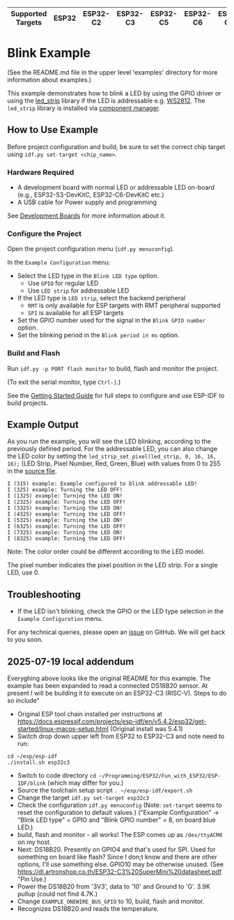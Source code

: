 | Supported Targets | ESP32 | ESP32-C2 | ESP32-C3 | ESP32-C5 | ESP32-C6 | ESP32-C61 | ESP32-H2 | ESP32-P4 | ESP32-S2 | ESP32-S3 |
| ----------------- | ----- | -------- | -------- | -------- | -------- | --------- | -------- | -------- | -------- | -------- |

# Blink Example

(See the README.md file in the upper level 'examples' directory for more information about examples.)

This example demonstrates how to blink a LED by using the GPIO driver or using the [led_strip](https://components.espressif.com/component/espressif/led_strip) library if the LED is addressable e.g. [WS2812](https://cdn-shop.adafruit.com/datasheets/WS2812B.pdf). The `led_strip` library is installed via [component manager](main/idf_component.yml).

## How to Use Example

Before project configuration and build, be sure to set the correct chip target using `idf.py set-target <chip_name>`.

### Hardware Required

* A development board with normal LED or addressable LED on-board (e.g., ESP32-S3-DevKitC, ESP32-C6-DevKitC etc.)
* A USB cable for Power supply and programming

See [Development Boards](https://www.espressif.com/en/products/devkits) for more information about it.

### Configure the Project

Open the project configuration menu (`idf.py menuconfig`).

In the `Example Configuration` menu:

* Select the LED type in the `Blink LED type` option.
  * Use `GPIO` for regular LED
  * Use `LED strip` for addressable LED
* If the LED type is `LED strip`, select the backend peripheral
  * `RMT` is only available for ESP targets with RMT peripheral supported
  * `SPI` is available for all ESP targets
* Set the GPIO number used for the signal in the `Blink GPIO number` option.
* Set the blinking period in the `Blink period in ms` option.

### Build and Flash

Run `idf.py -p PORT flash monitor` to build, flash and monitor the project.

(To exit the serial monitor, type ``Ctrl-]``.)

See the [Getting Started Guide](https://docs.espressif.com/projects/esp-idf/en/latest/get-started/index.html) for full steps to configure and use ESP-IDF to build projects.

## Example Output

As you run the example, you will see the LED blinking, according to the previously defined period. For the addressable LED, you can also change the LED color by setting the `led_strip_set_pixel(led_strip, 0, 16, 16, 16);` (LED Strip, Pixel Number, Red, Green, Blue) with values from 0 to 255 in the [source file](main/blink_example_main.c).

```text
I (315) example: Example configured to blink addressable LED!
I (325) example: Turning the LED OFF!
I (1325) example: Turning the LED ON!
I (2325) example: Turning the LED OFF!
I (3325) example: Turning the LED ON!
I (4325) example: Turning the LED OFF!
I (5325) example: Turning the LED ON!
I (6325) example: Turning the LED OFF!
I (7325) example: Turning the LED ON!
I (8325) example: Turning the LED OFF!
```

Note: The color order could be different according to the LED model.

The pixel number indicates the pixel position in the LED strip. For a single LED, use 0.

## Troubleshooting

* If the LED isn't blinking, check the GPIO or the LED type selection in the `Example Configuration` menu.

For any technical queries, please open an [issue](https://github.com/espressif/esp-idf/issues) on GitHub. We will get back to you soon.

## 2025-07-19 local addendum

Everyghing above looks like the original README for this example. The example has been expanded to read a connected DS18B20 sensor. At present I will be building it to execute on an ESP32-C3 (RISC-V). Steps to do so include"

* Original ESP tool chain installed per instructions at <https://docs.espressif.com/projects/esp-idf/en/v5.4.2/esp32/get-started/linux-macos-setup.html> (Original install was 5.4.1)
* Switch drop down upper left from ESP32 to ESP32-C3 and note need to run:

```text
cd ~/esp/esp-idf
./install.sh esp32c3
```

* Switch to code directory `cd ~/Programming/ESP32/Fun_with_ESP32/ESP-IDF/blink` (which may differ for you.)
* Source the toolchain setup script `. ~/esp/esp-idf/export.sh`
* Change the target `idf.py set-target esp32c3`
* Check the configuration `idf.py menuconfig` (Note: `set-target` seems to reset the configuration to default values.) ("Example Configuration" -> "Blink LED type" = GPIO and "Blink GPIO number" = 8, on board blue LED.)
* build, flash and monitor - all works! The ESP comes up as `/dev/ttyACM0` on my host.
* Next: DS18B20. Presently on GPIO4 and that's used for SPI. Used for something on board like flash? Since I don;t know and there are other options, I'll use something else. GPIO10 may be otherwise unused. (See <https://dl.artronshop.co.th/ESP32-C3%20SuperMini%20datasheet.pdf> "Pin Use.)
* Power the DS18B20 from '3V3', data to '10' and Ground to 'G'. 3.9K pullup (could not find 4.7K.)
* Change `EXAMPLE_ONEWIRE_BUS_GPIO` to 10, build, flash and monitor.
* Recognizes DS18B20 and reads the temperature.
